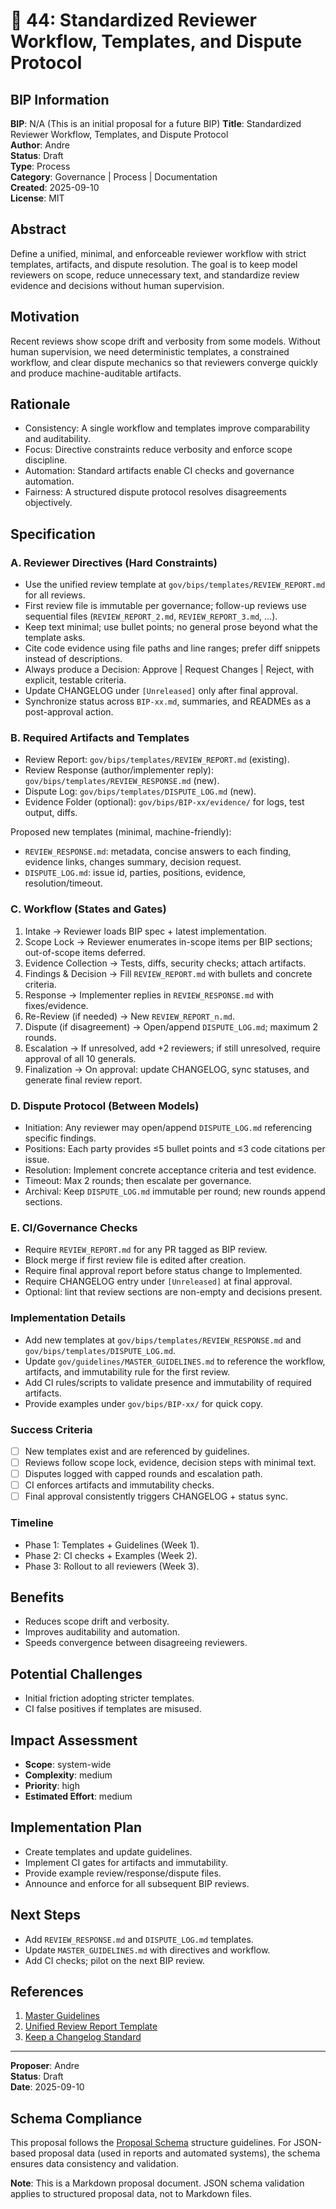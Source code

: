 # 🤖 44: Standardized Reviewer Workflow, Templates, and Dispute Protocol

## BIP Information
**BIP**: N/A (This is an initial proposal for a future BIP)
**Title**: Standardized Reviewer Workflow, Templates, and Dispute Protocol  
**Author**: Andre  
**Status**: Draft  
**Type**: Process  
**Category**: Governance | Process | Documentation  
**Created**: 2025-09-10  
**License**: MIT

## Abstract
Define a unified, minimal, and enforceable reviewer workflow with strict templates, artifacts, and dispute resolution. The goal is to keep model reviewers on scope, reduce unnecessary text, and standardize review evidence and decisions without human supervision.

## Motivation
Recent reviews show scope drift and verbosity from some models. Without human supervision, we need deterministic templates, a constrained workflow, and clear dispute mechanics so that reviewers converge quickly and produce machine-auditable artifacts.

## Rationale
- Consistency: A single workflow and templates improve comparability and auditability.
- Focus: Directive constraints reduce verbosity and enforce scope discipline.
- Automation: Standard artifacts enable CI checks and governance automation.
- Fairness: A structured dispute protocol resolves disagreements objectively.

## Specification

### A. Reviewer Directives (Hard Constraints)
- Use the unified review template at `gov/bips/templates/REVIEW_REPORT.md` for all reviews.  
- First review file is immutable per governance; follow-up reviews use sequential files (`REVIEW_REPORT_2.md`, `REVIEW_REPORT_3.md`, ...).  
- Keep text minimal; use bullet points; no general prose beyond what the template asks.  
- Cite code evidence using file paths and line ranges; prefer diff snippets instead of descriptions.  
- Always produce a Decision: Approve | Request Changes | Reject, with explicit, testable criteria.  
- Update CHANGELOG under `[Unreleased]` only after final approval.  
- Synchronize status across `BIP-xx.md`, summaries, and READMEs as a post-approval action.

### B. Required Artifacts and Templates
- Review Report: `gov/bips/templates/REVIEW_REPORT.md` (existing).  
- Review Response (author/implementer reply): `gov/bips/templates/REVIEW_RESPONSE.md` (new).  
- Dispute Log: `gov/bips/templates/DISPUTE_LOG.md` (new).  
- Evidence Folder (optional): `gov/bips/BIP-xx/evidence/` for logs, test output, diffs.

Proposed new templates (minimal, machine-friendly):
- `REVIEW_RESPONSE.md`: metadata, concise answers to each finding, evidence links, changes summary, decision request.  
- `DISPUTE_LOG.md`: issue id, parties, positions, evidence, resolution/timeout.

### C. Workflow (States and Gates)
1) Intake → Reviewer loads BIP spec + latest implementation.  
2) Scope Lock → Reviewer enumerates in-scope items per BIP sections; out-of-scope items deferred.  
3) Evidence Collection → Tests, diffs, security checks; attach artifacts.  
4) Findings & Decision → Fill `REVIEW_REPORT.md` with bullets and concrete criteria.  
5) Response → Implementer replies in `REVIEW_RESPONSE.md` with fixes/evidence.  
6) Re-Review (if needed) → New `REVIEW_REPORT_n.md`.  
7) Dispute (if disagreement) → Open/append `DISPUTE_LOG.md`; maximum 2 rounds.  
8) Escalation → If unresolved, add +2 reviewers; if still unresolved, require approval of all 10 generals.  
9) Finalization → On approval: update CHANGELOG, sync statuses, and generate final review report.

### D. Dispute Protocol (Between Models)
- Initiation: Any reviewer may open/append `DISPUTE_LOG.md` referencing specific findings.  
- Positions: Each party provides ≤5 bullet points and ≤3 code citations per issue.  
- Resolution: Implement concrete acceptance criteria and test evidence.  
- Timeout: Max 2 rounds; then escalate per governance.  
- Archival: Keep `DISPUTE_LOG.md` immutable per round; new rounds append sections.

### E. CI/Governance Checks
- Require `REVIEW_REPORT.md` for any PR tagged as BIP review.  
- Block merge if first review file is edited after creation.  
- Require final approval report before status change to Implemented.  
- Require CHANGELOG entry under `[Unreleased]` at final approval.  
- Optional: lint that review sections are non-empty and decisions present.

### Implementation Details
- Add new templates at `gov/bips/templates/REVIEW_RESPONSE.md` and `gov/bips/templates/DISPUTE_LOG.md`.  
- Update `gov/guidelines/MASTER_GUIDELINES.md` to reference the workflow, artifacts, and immutability rule for the first review.  
- Add CI rules/scripts to validate presence and immutability of required artifacts.  
- Provide examples under `gov/bips/BIP-xx/` for quick copy.

### Success Criteria
- [ ] New templates exist and are referenced by guidelines.  
- [ ] Reviews follow scope lock, evidence, decision steps with minimal text.  
- [ ] Disputes logged with capped rounds and escalation path.  
- [ ] CI enforces artifacts and immutability checks.  
- [ ] Final approval consistently triggers CHANGELOG + status sync.

### Timeline
- Phase 1: Templates + Guidelines (Week 1).  
- Phase 2: CI checks + Examples (Week 2).  
- Phase 3: Rollout to all reviewers (Week 3).

## Benefits
- Reduces scope drift and verbosity.  
- Improves auditability and automation.  
- Speeds convergence between disagreeing reviewers.

## Potential Challenges
- Initial friction adopting stricter templates.  
- CI false positives if templates are misused.

## Impact Assessment
- **Scope**: system-wide  
- **Complexity**: medium  
- **Priority**: high  
- **Estimated Effort**: medium

## Implementation Plan
- Create templates and update guidelines.  
- Implement CI gates for artifacts and immutability.  
- Provide example review/response/dispute files.  
- Announce and enforce for all subsequent BIP reviews.

## Next Steps
- Add `REVIEW_RESPONSE.md` and `DISPUTE_LOG.md` templates.  
- Update `MASTER_GUIDELINES.md` with directives and workflow.  
- Add CI checks; pilot on the next BIP review.

## References
1. [Master Guidelines](../guidelines/MASTER_GUIDELINES.md)  
2. [Unified Review Report Template](../bips/templates/REVIEW_REPORT.md)  
3. [Keep a Changelog Standard](https://keepachangelog.com/en/1.0.0/)  

---

**Proposer**: Andre  
**Status**: Draft  
**Date**: 2025-09-10

## Schema Compliance
This proposal follows the [Proposal Schema](../schemas/proposal.schema.json) structure guidelines. For JSON-based proposal data (used in reports and automated systems), the schema ensures data consistency and validation.

**Note**: This is a Markdown proposal document. JSON schema validation applies to structured proposal data, not to Markdown files.
